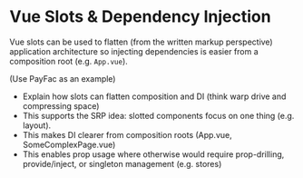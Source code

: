 # Vue Slots & Dependency Injection

Vue slots can be used to flatten (from the written markup perspective) application architecture so injecting dependencies is easier from a composition root (e.g. `App.vue`).

(Use PayFac as an example)

- Explain how slots can flatten composition and DI (think warp drive and compressing space)
- This supports the SRP idea: slotted components focus on one thing (e.g. layout).
- This makes DI clearer from composition roots (App.vue, SomeComplexPage.vue)
- This enables prop usage where otherwise would require prop-drilling, provide/inject, or singleton management (e.g. stores)